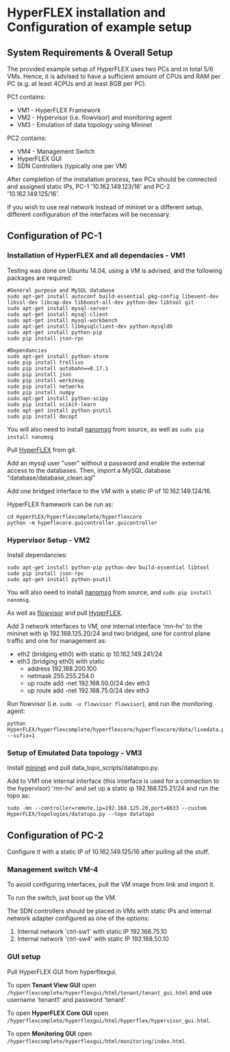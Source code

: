 # HyperFLEX installation and Configuration of example setup

## System Requirements & Overall Setup

The provided example setup of HyperFLEX uses two PCs and in total 5/6 VMs. Hence, it is advised to have a sufficient amount of CPUs and RAM per PC (e.g. at least 4CPUs and at least 8GB per PC).

PC1 contains:

* VM1 - HyperFLEX Framework
* VM2 - Hypervisor (i.e. flowvisor) and monitoring agent
* VM3 - Emulation of data topology using Mininet 

PC2 contains:

* VM4 - Management Switch
* HyperFLEX GUI
* SDN Controllers (typically one per VM)

After completion of the installation process, two PCs should be connected and assigned static IPs, PC-1 '10.162.149.123/16' and PC-2 '10.162.149.125/16'. 

If you wish to use real network instead of mininet or a different setup, different configuration of the interfaces will be necessary.

## Configuration of PC-1

### Installation of HyperFLEX and all dependacies - VM1

Testing was done on Ubuntu 14.04, using a VM is advised, and the following packages are required:

```
#General purpose and MySQL database
sudo apt-get install autoconf build-essential pkg-config libevent-dev libssl-dev libcap-dev libboost-all-dev python-dev libtool git
sudo apt-get install mysql-server
sudo apt-get install mysql-client
sudo apt-get install mysql-workbench
sudo apt-get install libmysqlclient-dev python-mysqldb
sudo apt-get install python-pip
sudo pip install json-rpc

#Dependancies
sudo apt-get install python-storm
sudo pip install trollius
sudo pip install autobahn==0.17.1
sudo pip install json
sudo pip install werkzeug
sudo pip install networkx
sudo pip install numpy
sudo apt-get install python-scipy
sudo pip install scikit-learn
sudo apt-get install python-psutil
sudo pip install docopt
```

You will also need to install [nanomsg](https://github.com/nanomsg/nanomsg) from source, as well as `sudo pip install nanomsg`.

Pull [HyperFLEX](https://github.com/tum-lkn/HyperFLEX) from git.


Add an mysql user "user" without a password and enable the external access to the databases. Then, import a MySQL database "database/database_clean.sql"   

Add one bridged interface to the VM with a static IP of 10.162.149.124/16.

HyperFLEX framework can be run as:

```
cd HyperFLEX/hyperflexcomplete/hyperflexcore
python -m hypeflecore.guicontroller.guicontroller
```

### Hypervisor Setup - VM2

Install dependancies:
```
sudo apt-get install python-pip python-dev build-essential libtool
sudo pip install json-rpc
sudo apt-get install python-psutil
```
You will also need to install [nanomsg](https://github.com/nanomsg/nanomsg) from source, and `sudo pip install nanomsg`. 

As well as [flowvisor](https://github.com/OPENNETWORKINGLAB/flowvisor/wiki/Installation-from-Binary) and pull [HyperFLEX](https://github.com/tum-lkn/HyperFLEX).

Add 3 network interfaces to VM, one internal interface 'mn-hv' to the mininet with ip 192.168.125.20/24 and two bridged, one for control plane traffic and one for management as:

* eth2 (bridging eth0) with static ip 10.162.149.241/24
* eth3 (bridging eth0) with static
    * address 192.168.200.100
    * netmask 255.255.254.0
    * up route add -net 192.168.50.0/24 dev eth3
    * up route add -net 192.168.75.0/24 dev eth3  

Run flowvisor (i.e. `sudo -u flowvisor flowvisor`), and run the monitoring agent:
```
python HyperFLEX/hyperflexcomplete/hyperflexcore/hyperflexcore/data/livedata.py --sufix=1
```
### Setup of Emulated Data topology - VM3

Install [mininet](http://mininet.org/) and pull data_topo_scripts/datatopo.py.

Add to VM1 one internal interface (this interface is used for a connection to the hypervisor) 'mn-hv' and set up a static ip 192.168.125.21/24 and run the topo as:
```
sudo -mn --controller=remote,ip=192.168.125.20,port=6633 --custom HyperFLEX/topologies/datatopo.py --topo datatopo
```  


## Configuration of PC-2

Configure it with a static IP of 10.162.149.125/16 after pulling all the stuff.

### Management switch VM-4

To avoid configuring interfaces, pull the VM image from link and import it.

To run the switch, just boot up the VM.

The SDN controllers should be placed in VMs with static IPs and internal network adapter configured as one of the options:
1) Internal network 'ctrl-sw1' with static IP 192.168.75.10 
2) Internal network 'ctrl-sw4' with static IP 192.168.50.10

### GUI setup

Pull HyperFLEX GUI from hyperflexgui.

To open **Tenant View GUI** open `/hyperflexcomplete/hyperflexgui/html/tenant/tenant_gui.html` and use username 'tenant1' and password 'tenant'.

To open **HyperFLEX Core GUI** open `/hyperflexcomplete/hyperflexgui/html/hyperflex/hypervisor_gui.html`.

To open **Monitoring GUI** open `/hyperflexcomplete/hyperflexgui/html/monitoring/index.html`.